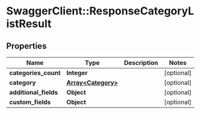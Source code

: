 # SwaggerClient::ResponseCategoryListResult

## Properties
Name | Type | Description | Notes
------------ | ------------- | ------------- | -------------
**categories_count** | **Integer** |  | [optional] 
**category** | [**Array&lt;Category&gt;**](Category.md) |  | [optional] 
**additional_fields** | **Object** |  | [optional] 
**custom_fields** | **Object** |  | [optional] 


